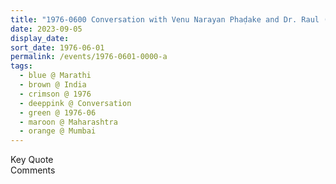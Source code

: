```yaml
---
title: "1976-0600 Conversation with Venu Narayan Phaḍake and Dr. Raul (Marathi), on Bhoudunand and Deshmukh, Part 2, Mumbai, Maharashtra, India"
date: 2023-09-05
display_date: 
sort_date: 1976-06-01
permalink: /events/1976-0601-0000-a
tags:
  - blue @ Marathi
  - brown @ India
  - crimson @ 1976
  - deeppink @ Conversation
  - green @ 1976-06
  - maroon @ Maharashtra
  - orange @ Mumbai
---
```


<wave-list>
  <list-title color="green" width="75">Key Quote</list-title>
  <list-item color="BlanchedAlmond"  width="200"></list-item>
  <list-item color="Lavender"></list-item>
  <list-item color="BlanchedAlmond"></list-item>
</wave-list>

<br>

<wave-list>
  <list-title color="green" width="75">Comments</list-title>
  <list-item color="BlanchedAlmond"  width="200"></list-item>
  <list-item color="Lavender"></list-item>
  <list-item color="BlanchedAlmond"></list-item>
</wave-list>